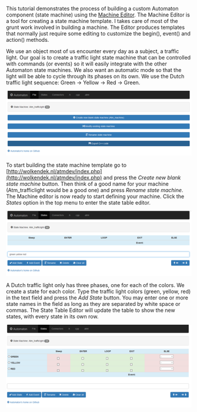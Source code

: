 This tutorial demonstrates the process of building a custom Automaton component (state machine) using the [Machine Editor](http://www.wolkendek.nl/atm/). The Machine Editor is a tool for creating a state machine template. I takes care of most of the grunt work involved in building a machine. The Editor produces templates that normally just require some editing to customize the begin(), event() and action() methods.

We use an object most of us encounter every day as a subject, a traffic light. Our goal is to create a 
traffic light state machine that can be controlled with commands (or events) so it will easily integrate
with the other Automaton state machines. We also want an automatic mode so that the light will be able 
to cycle through its phases on its own. We use the Dutch traffic light sequence: Green -> Yellow -> Red -> Green.

![Machine Editor](images/mb2a.png)

To start building the state machine template go to [http://wolkendek.nl/atmdev/index.php](http://wolkendek.nl/atmdev/index.php) and press the *Create new blank state machine* button. Then think of a good name for your machine 
(Atm_trafficlight would be a good one) and press *Rename state machine*. The Machine editor is now ready to start defining your machine. Click the *States* option in the top menu to enter the state table editor.

![State Table Editor](images/mb2b2.png)

A Dutch traffic light only has three phases, one for each of the colors. We create a state for each color. Type the traffic light colors (green, yellow, red) in the text field and press the *Add State* button. You may enter one or more state names in the field as long as they are separated by white space or commas. The State Table Editor will update the table to show the new states, with every state in its own row.

![State Table Editor](images/mb2c.png)

